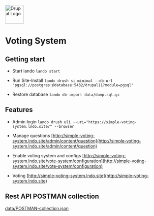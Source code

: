 <img alt="Drupal Logo" src="https://www.drupal.org/files/Wordmark_blue_RGB.png" height="60px">

# Voting System

## Getting start

- Start lando
  `lando start`

- Run Site-Install
  `lando drush si minimal --db-url "pgsql://postgres:@database:5432/drupal11?module=pgsql"`

- Restore database
  `lando db-import data/dump.sql.gz`

## Features

- Admin login `lando drush uli --uri="https://simple-voting-system.lndo.site/" --browser`

- Manage questions
  [http://simple-voting-system.lndo.site/admin/content/question](http://simple-voting-system.lndo.site/admin/content/question)

- Enable voting system and configs
  [http://simple-voting-system.lndo.site/vote-system/configuration](http://simple-voting-system.lndo.site/vote-system/configuration)

- Voting
  [http://simple-voting-system.lndo.site](http://simple-voting-system.lndo.site)

## Rest API POSTMAN collection

[data/POSTMAN-collection.json](data/POSTMAN-collection.json)
